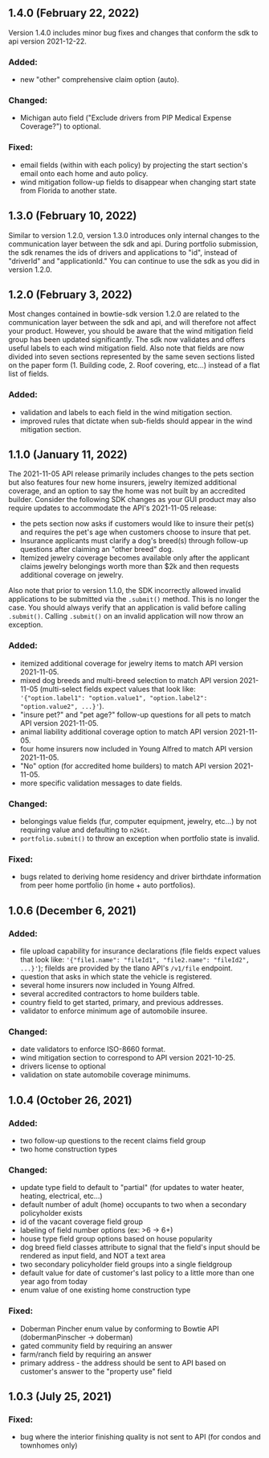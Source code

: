 ## 1.4.0 (February 22, 2022)

Version 1.4.0 includes minor bug fixes and changes that conform the sdk to api version 2021-12-22.

### Added:
* new "other" comprehensive claim option (auto).

### Changed:
* Michigan auto field ("Exclude drivers from PIP Medical Expense Coverage?") to optional.

### Fixed:
* email fields (within with each policy) by projecting the start section's email onto each home and auto policy.
* wind mitigation follow-up fields to disappear when changing start state from Florida to another state.

## 1.3.0 (February 10, 2022)

Similar to version 1.2.0, version 1.3.0 introduces only internal changes to the communication layer between the sdk and api. During portfolio submission, the sdk renames the ids of drivers and applications to "id", instead of "driverId" and "applicationId." You can continue to use the sdk as you did in version 1.2.0.

## 1.2.0 (February 3, 2022)

Most changes contained in bowtie-sdk version 1.2.0 are related to the communication layer between the sdk and api, and will therefore not affect your product.
However, you should be aware that the wind mitigation field group has been updated significantly. The sdk now validates and offers useful
labels to each wind mitigation field. Also note that fields are now divided into seven sections represented by the same seven sections listed on the paper form (1. Building code, 2. Roof covering, etc...) instead of a flat list of fields.
### Added:
* validation and labels to each field in the wind mitigation section.
* improved rules that dictate when sub-fields should appear in the wind mitigation section.

## 1.1.0 (January 11, 2022)
The 2021-11-05 API release primarily includes changes to the pets section but also features four new home insurers, jewelry itemized additional coverage, and an option to say the home was not built by an accredited builder. Consider the following SDK changes as your GUI product may also require updates to accommodate the API's 2021-11-05 release:
* the pets section now asks if customers would like to insure their pet(s) and requires the pet's age when customers choose to insure that pet.
* Insurance applicants must clarify a dog's breed(s) through follow-up questions after claiming an "other breed" dog.
* Itemized jewelry coverage becomes available only after the applicant claims jewelry belongings worth more than $2k and then requests additional coverage on jewelry.

Also note that prior to version 1.1.0, the SDK incorrectly allowed invalid applications to be submitted via the `.submit()` method. This is no longer the case. You should always verify that an application is valid before calling `.submit()`.  Calling `.submit()` on an invalid application will now throw an exception.

### Added:
* itemized additional coverage for jewelry items to match API version 2021-11-05.
* mixed dog breeds and multi-breed selection to match API version 2021-11-05 (multi-select fields expect values that look like: `'{"option.label1": "option.value1", "option.label2": "option.value2", ...}'`).
* "insure pet?" and "pet age?" follow-up questions for all pets to match API version 2021-11-05.
* animal liability additional coverage option to match API version 2021-11-05.
* four home insurers now included in Young Alfred to match API version 2021-11-05.
* "No" option (for accredited home builders) to match API version 2021-11-05.
* more specific validation messages to date fields.
### Changed:
* belongings value fields (fur, computer equipment, jewelry, etc...) by not requiring value and defaulting to `n2kGt`.
* `portfolio.submit()` to throw an exception when portfolio state is invalid. 
### Fixed:
* bugs related to deriving home residency and driver birthdate information from peer home portfolio (in home + auto portfolios).

## 1.0.6 (December 6, 2021)
### Added:
* file upload capability for insurance declarations (file fields expect values that look like: `'{"file1.name": "fileId1", "file2.name": "fileId2", ...}'`); fileIds are provided by the tlano API's `/v1/file` endpoint.
* question that asks in which state the vehicle is registered.
* several home insurers now included in Young Alfred.
* several accredited contractors to home builders table.
* country field to get started, primary, and previous addresses.
* validator to enforce minimum age of automobile insuree.
### Changed:
* date validators to enforce ISO-8660 format.
* wind mitigation section to correspond to API version 2021-10-25.
* drivers license to optional
* validation on state automobile coverage minimums.

## 1.0.4 (October 26, 2021)

### Added:
* two follow-up questions to the recent claims field group
* two home construction types
### Changed:
* update type field to default to "partial" (for updates to water heater, heating, electrical, etc...)
* default number of adult (home) occupants to two when a secondary policyholder exists
* id of the vacant coverage field group
* labeling of field number options (ex: >6 -> 6+)
* house type field group options based on house popularity
* dog breed field classes attribute to signal that the field's input should be rendered as input field, and NOT a text area
* two secondary policyholder field groups into a single fieldgroup
* default value for date of customer's last policy to a little more than one year ago from today
* enum value of one existing home construction type
### Fixed:
* Doberman Pincher enum value by conforming to Bowtie API (dobermanPinscher -> doberman)
* gated community field by requiring an answer
* farm/ranch field by requiring an answer
* primary address - the address should be sent to API based on customer's answer to the "property use" field

## 1.0.3 (July 25, 2021)

### Fixed:
* bug where the interior finishing quality is not sent to API (for condos and townhomes only) 
